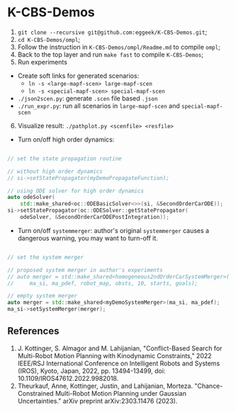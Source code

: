 # K-CBS-Demos

1. `git clone --recursive git@github.com:eggeek/K-CBS-Demos.git`;
2. `cd K-CBS-Demos/ompl`;
3. Follow the instruction in `K-CBS-Demos/ompl/Readme.md` to compile `ompl`;
4. Back to the top layer and run `make fast` to compile `K-CBS-Demos`;
5. Run experiments
 - Create soft links for generated scenarios:
     - `ln -s <large-mapf-scen> large-mapf-scen`
     - `ln -s <special-mapf-scen> special-mapf-scen`
 - `./json2scen.py`: generate `.scen` file based `.json`
 - `./run_expr.py`: run all scenarios in `large-mapf-scen` and `special-mapf-scen`
6. Visualize result: `./pathplot.py <scenfile> <resfile>`

- Turn on/off high order dynamics:

```cpp

// set the state propagation routine

// without high order dynamics
// si->setStatePropagator(myDemoPropagateFunction);

// using ODE solver for high order dynamics
auto odeSolver(
    std::make_shared<oc::ODEBasicSolver<>>(si, &SecondOrderCarODE));
si->setStatePropagator(oc::ODESolver::getStatePropagator(
    odeSolver, &SecondOrderCarODEPostIntegration));
```

- Turn on/off `systemmerger`: author's original `systemmerger` causes a dangerous warning, you may want to turn-off it.

```cpp

// set the system merger

// proposed system merger in author's experiments
// auto merger = std::make_shared<homogeneous2ndOrderCarSystemMerger>(
//     ma_si, ma_pdef, robot_map, obsts, 10, starts, goals);

// empty system merger
auto merger = std::make_shared<myDemoSystemMerger>(ma_si, ma_pdef);
ma_si->setSystemMerger(merger);

```

## References
1. J. Kottinger, S. Almagor and M. Lahijanian, "Conflict-Based Search for Multi-Robot Motion Planning with Kinodynamic Constraints," 2022 IEEE/RSJ International Conference on Intelligent Robots and Systems (IROS), Kyoto, Japan, 2022, pp. 13494-13499, doi: 10.1109/IROS47612.2022.9982018.
2. Theurkauf, Anne, Kottinger, Justin, and Lahijanian, Morteza. "Chance-Constrained Multi-Robot Motion Planning under Gaussian Uncertainties." arXiv preprint arXiv:2303.11476 (2023).

